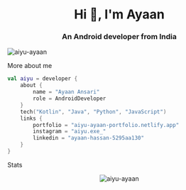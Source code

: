<h1 align="center">Hi 👋, I'm Ayaan</h1>
<h3 align="center">An Android developer from India</h3>

<p align="left"> <img src="https://komarev.com/ghpvc/?username=aiyu-ayaan&label=Profile%20views&color=0e75b6&style=flat" alt="aiyu-ayaan" /> </p>

More about me
```kotlin
val aiyu = developer {
    about {
        name = "Ayaan Ansari"
        role = AndroidDeveloper
    }
    tech("Kotlin", "Java", "Python", "JavaScript")
    links {
        portfolio = "aiyu-ayaan-portfolio.netlify.app"
        instagram = "aiyu.exe_"
        linkedin = "ayaan-hassan-5295aa130"
    }
}
```
Stats
<p align="center"> <img src="https://github-readme-stats.vercel.app/api?username=aiyu-ayaan&show_icons=true&theme=gotham" alt="aiyu-ayaan" />
